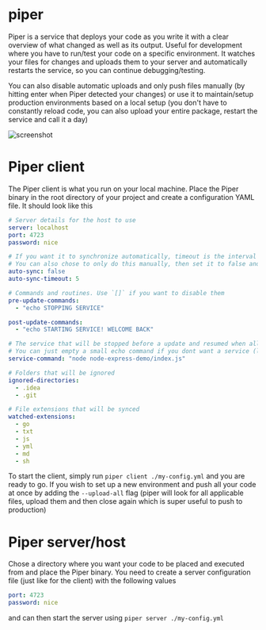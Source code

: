 # piper
Piper is a service that deploys your code as you write it with a clear overview of what changed as well as its output. Useful for development where you have to run/test your code on a specific environment.
It watches your files for changes and uploads them to your server and automatically restarts the service, so you can continue debugging/testing.

You can also disable automatic uploads and only push files manually (by hitting enter when Piper detected your changes) or use it to maintain/setup production environments based on a local setup (you don't have to constantly reload code, you can also upload your entire package, restart the service and call it a day)

![screenshot](https://i.imgur.com/P76mffQ.png)

# Piper client
The Piper client is what you run on your local machine. Place the Piper binary in the root directory of your project and create a configuration YAML file. It should look like this
```yaml
# Server details for the host to use
server: localhost
port: 4723
password: nice

# If you want it to synchronize automatically, timeout is the interval where files will be uploaded (if changed) in seconds
# You can also chose to only do this manually, then set it to false and just use the ENTER key in the CUI
auto-sync: false
auto-sync-timeout: 5

# Commands and routines. Use `[]` if you want to disable them
pre-update-commands:
  - "echo STOPPING SERVICE"

post-update-commands:
  - "echo STARTING SERVICE! WELCOME BACK"

# The service that will be stopped before a update and resumed when all the files are in place
# You can just empty a small echo command if you dont want a service (like python, nodejs or go) to start/stop
service-command: "node node-express-demo/index.js"

# Folders that will be ignored
ignored-directories:
  - .idea
  - .git

# File extensions that will be synced
watched-extensions:
  - go
  - txt
  - js
  - yml
  - md
  - sh
```
To start the client, simply run `piper client ./my-config.yml` and you are ready to go. If you wish to set up a new environment and push all your code at once by adding the `--upload-all` flag (piper will look for all applicable files, upload them and then close again which is super useful to push to production)

# Piper server/host
Chose a directory where you want your code to be placed and executed from and place the Piper binary.
You need to create a server configuration file (just like for the client) with the following values
```yaml
port: 4723
password: nice
```
and can then start the server using `piper server ./my-config.yml`

